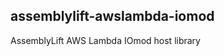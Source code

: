 assemblylift-awslambda-iomod
---------------------------

AssemblyLift AWS Lambda IOmod host library
